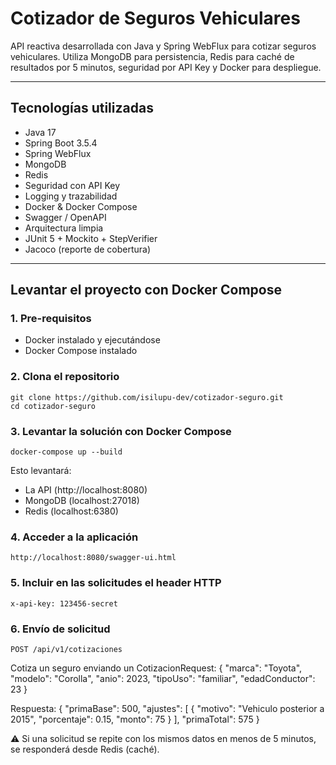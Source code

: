 # Cotizador de Seguros Vehiculares

API reactiva desarrollada con Java y Spring WebFlux para cotizar seguros vehiculares. Utiliza MongoDB para persistencia, Redis para caché de resultados por 5 minutos, seguridad por API Key y Docker para despliegue.

---

## Tecnologías utilizadas

- Java 17
- Spring Boot 3.5.4
- Spring WebFlux
- MongoDB
- Redis
- Seguridad con API Key
- Logging y trazabilidad
- Docker & Docker Compose
- Swagger / OpenAPI
- Arquitectura limpia
- JUnit 5 + Mockito + StepVerifier
- Jacoco (reporte de cobertura)

---

## Levantar el proyecto con Docker Compose

### 1. Pre-requisitos
- Docker instalado y ejecutándose
- Docker Compose instalado

### 2. Clona el repositorio
```
git clone https://github.com/isilupu-dev/cotizador-seguro.git
cd cotizador-seguro
```

### 3. Levantar la solución con Docker Compose
```
docker-compose up --build
```

Esto levantará:
- La API (http://localhost:8080)
- MongoDB (localhost:27018)
- Redis (localhost:6380)

### 4. Acceder a la aplicación
```
http://localhost:8080/swagger-ui.html
```

### 5. Incluir en las solicitudes el header HTTP
```
x-api-key: 123456-secret
```

### 6. Envío de solicitud
```
POST /api/v1/cotizaciones
```

Cotiza un seguro enviando un CotizacionRequest:
{
  "marca": "Toyota",
  "modelo": "Corolla",
  "anio": 2023,
  "tipoUso": "familiar",
  "edadConductor": 23
}

Respuesta:
{
  "primaBase": 500,
  "ajustes": [
   {
      "motivo": "Vehiculo posterior a 2015",
      "porcentaje": 0.15,
      "monto": 75
    }
  ],
  "primaTotal": 575
}

⚠️ Si una solicitud se repite con los mismos datos en menos de 5 minutos, se responderá desde Redis (caché).
